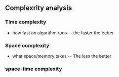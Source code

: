 ## Complexrity analysis
### Time complexity
- how fast an algorithm runs -- the faster the better


### Space complexity
- what space/memory takes -- The less the better


### space-time complexity